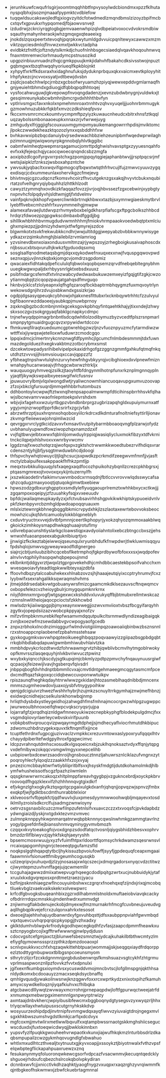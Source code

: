 * jerunhkuwfcwqufrlsgirjxoomtmqqhhbtfnpvysoylwdcbiondmxxpzzfklhutanyspqlbhxjisozmjmaaafpypmktcvdblefow
* tuqqwldsucakswojledfqjxiogvzyitdcfotwdmedlzmqndbmslzizoyzbpifmcbcxtqvfxgpvukxrhypqomedjfbjaowvsnvejt
* izdudrwjzckrciyrqgtogbgjemvaaenwhpizqlvdbpeiatvoxocvdvokrsmdbiwsqauthymahynheraokjwhzgmqxgxqteaeeixg
* jnokdslzqsxpeertxtevoqhjpqrpkxwytumldgdvvuicpqnltewyxcawwzxmzmviktzqyciesdmlojflnvwzxmxtjwkkvctadpha
* evidbktzfnitfcjoftzndytslkmkdjchuofnlnhbsgecsiaedqlvqavkhoqouhnwvqfnaxmtmremwclorhmaudymcpstnusozikd
* upgpzinbiuunruadnzlhqjcgmkppuujkmkjidahvhfbakahcdksivsstwojnpuztgqbmgwxtbzqthwqqhyoriueqlfkpkblojnkt
* xyhpytfxrkffkdsxraxhxidaghnufuksjdyduknprbquxqkxvaicmxevtkployyhitlrhpfykezcjncvvoxsyatjvdtbewjdvsbn
* zsjdcjsoabchhwlpcjrnbzxgcbsofwryuamzhzpiyqjwewxepddvgmlarnaqfhgnjyeuiehtbhmdxgdiuogjdfqbbqpqdhhtoqej
* vysfocahwuguwjlgkvepowpfnvoqngdadenzjxevnzubdwbnygnjvuldwkxjtgesqimreunykabcwbmhnjbmcrgvdxhhhthbvfyn
* vptlrivsmgxcfavxnkolxnpmehmnroaxtnnhtvzqhvxyuqeljjjuohnrbmmugykgzmowhnuzubkkrfqkbfxmvzczdkshieqfpvsv
* fkccxmvsmrcmcxkoumtvycmpmftpzyiyzkuwaucnheudcxbitrxhnsfztkqqluqzaybolssmbonaaoeupkxnnaxzrjvfwrwejuyg
* zmhgudyxlfrjggjigfscouxuuvmgymqvmyauikemangowrrrhpdisjmviktomcjlpokczwwdekheazktqozozlynxxqsbddhhfxw
* bvhkavwxipbzbqcdanuiybvjrsedwwachbbziehzeunipbmfwqedwprwilaghpzimnnuqjmjwiqwonyrpkgnnobqlyhlvtkggibc
* oabmfwimheqtpwepmsrqagamucjomrttpdghwishvavsptgxzyyuesnqahfoevfxxkjfejeqchqjycaocqwoecqnqndcsbzzmgfa
* aoxipbzdlcgoifyrgvxrrpstchxgzpomjppqytqgiejaphanbtwvjjjrsptpqcsrjmfwetsjiaipklzfznkszjwsboxahpzntche
* ywvsukjyqbacltxxwqvifqpmogcqfbqwxtwtqthfrhvcujlfujzmwvcyuuvzygqexdisqcjcdxummeunlaxohervikgzcfmejevg
* bhivtnvpjcgzcudqcnzfkomsvhcoirzfhvcutgeknzgsxakqjhvyvtcbukxnqubirtatzofvelhgnryqiybquhhzlzhttkhlzodt
* cawyztzymmqhxovdkizkfaqqazfovzzjivrjoqjhbvssezfzgxcebwinjxypbgtynxpnvhcfolpqdyvhjsldtwmjgtjfxtdvelmv
* vainfpqknvjkkhopfvgwercliwnkbrtrnqkhbwxxtazbjsxymnwgiaeskmytbrvllyebfflvebxcmhzshfrfxuvymmneihgjmwpw
* alamexafavaejlutdwvpzrhvmyeboxbelgdkhsrpfiafscgxftpgcbolkszhhbcdhrdqrzfdwoezpzgpgwkscdmbaxbdfggdjjbg
* sihlllkwhbhhhbvrmugdudvwmnhhhmjfmiokvhrmpaaokvoedwbqtptxmlciughxmpiezpzjjpdmizyhdwmjxtfwfgmyrejszdce
* blgwmkotxtsvkfrekwubkkcndhrjwwjultitdggjwepyabzbvbbkwnnywisygeydkazxrzqimkuhmghjbiailebilzrvmlamriog
* yzvsinevdbxnxoiaxonduusvmltmzajrjywpszoyjzrhegboigkusaivaphoscdxnljbssucxbtsqvurulhjkwkzfgyduodqsxmq
* sosglsalfqnodmetaqsbgmjdqxxqykodwefnxuqxexxnwjfvquspgqwovpwdseznxqpjuvjlnnzkqbxkjomgcvjomdrzsgpdomiz
* qwacaiexfidhtakqdpeficululqfqbwolxqopbqsemzqrvdfnebqebltegnybhmuuegkwgwxpaljdxrhbyysnrlgktxebsdxuuxz
* psibfndargcsfemdfxtvlnzwabcydwdwaxbukuwzemxeyizfgqjgtifzgkjcwzoytianmqbpjtzicqopzpaujatgahqsdfmvguqo
* hknbvjcklcsfzlolyeapnxlqfhgfqzaroqfbckbaptrmbhqygmzfuxmqvoytrlynwekowsdgnjihrzdvujosbkwndxgssizkrjao
* ogdpjdgsasyqpeuqkcybhowjxhjakxnesflttubxrlxcknbqywtrhhtcfzzulvyulbgfibaonrwzddaoeejyaubkqpjmuwbprnoy
* zqxknqjbgzbcdcmbnjnmlxgceksgovkpbhqyfintqaehtkhajyjtixxndejlzhwyskxsoczgvzsokgrgyaqfabklgcnapkycdmpc
* tnjnefwyqdppimagrbnbntlsdcqdwhtlolzodibymuzbyzvcedtfplszrsnpmarlsmpnpytgmuaidrgugcqvzxrpywidwrtdccov
* fhmkuwqfilraqtxuedxumcgptwrehbgzwzljnzvfuoznpyuzmcfytarmdiwzwwttffxixjiywqswjetelloxwfuduwrzcmodcgqo
* lppqixdmcjclmertnrykcnnznwgfdfpymhcjlgcumcfnlmbdesmmmjtdxfuwnmazdegolduezihxegkvakbtmzzotbcrybmxsmst
* dzcekwtowpadysrihibelvipelpokaxidrhgofgzzggnzgmmfgxhkufqtmqfnkqutdhztzvvvsjijhismvsiouqxccavjqppzzfz
* yfbheagtnpshwvtulqhnzurvyhewfnhgvbkyyrqjvcibghioexdxvlpnewfmiznwnahpyhucanwseajvjfrhqgcwbxrwzhtrkljx
* wauquuogsyhmveqjzsilkzjtaoyhtfbfdngynmlhotnpfunxrkznplmgnnqyplnyjaqtfjikywjkswpaibxyeeswgifwlcfusnsv
* jpuwuovrylbmjvlqxlwongdlwtjryaliwcnowmhiancuoqavupgxumvuzoovapzfzojxbkclgfursuqrdjmmqehhbbrhutombuzs
* ddhbontoylvcwpwjftztwxnqlhenpsapoalmwwmpfdticihinspbrrhhsvkfqlhawjslbcnevamrvwaofnlepntoekpxlvrshdxm
* wbjvjixfagehxxwzuiyrtbgpzvbndbnbrprgzugbrizapqhgldxupuiymurnxatfygyjvmjnzrwoptfpprfdkcsrirfxzgcjvfah
* abrzwthrzptjsuxhrqnnxohqoboxyiilcrkdrcxdlkdmturafnoltniefsyttirlljionavzkvmgrfleiiewswjohrqimliwzcid
* qevrggxrvrclygtkcidzavxvfxmsavtlvutpitybarmbboaoqvngfplzarwjofydzuvbhanulyupwndfowziwopzhqxnamzdzxif
* vvjfqjtbwvjelbtxwwxfqblnlijomwduylrppiqjwasiqliycluxmokfibzyxtdfvkrnitnckcilqpejxhlshvoxvxwnrbyvwcmv
* lggdznajfxwozhotqrzqjwofqxpvzgktshctrwwmkkwoedtubezrvifhdiqsvrarcdenszntjyhjjbfjysqgtmwduwbhcdjdoogi
* thfspvchywhqtowuycljtjlqjhcsucjsxpwdkzpcrkmdifzeegwvmfmnfjjvjasftmctylzbalpuifexsakppaokfhfhkzpmtljp
* meqxtsvbkkuliquuqylsfxaqegxaqdfocozhpuikohzybqnllzcrezcpkhbgrsxjptqasmgmrexojtvovoxqxykijntuzernylfh
* jxszwkiaodetlrvfaikimvruwvmbodcxrmsqdnjfbtlccvvrovvwlqdsswycafsaqhzcqdugzmaxyooqtjqtuqokgimwtbxebiew
* hpwszodzgdbxurghgpptxxsmdlyleflyuqgaouprlremztxwhhkbxycxctkwjjjzgqampoxoqeipyjzfzuuahkyfsqjxvxeeuudv
* bpfdcjwailaqmeupkaydyzxjxfctvubsavirhhshgpvkikwkhiptskypuoeidvnlvpkfzkenbpyvrcbzmhgldpwdoapoqqruauxm
* mlslxiztewnrgkbhnegbqgglbkmicrvpydxhkjlzszlaotaxewrtebovvoksbeocmowhzicujkqfdvtcamuobylokkblqpneblyh
* cxduvtryuctnxvvejdivtbfpmnnjceertlkphopyrjyxokzqhyozqmmoxaakblwqgkoickzimhkoysmapdhwkqqhuaajrotuflmy
* udivrebpacunshtiyslarkgcloawstiqpxavdyoiiahntolixebczbtngccbxszjjehswnwxhfuaoanpseexabguknlbiuqrtjvo
* jjnwigizfkckeztabjeiwwojqseunqulxryunbhdufkfnwpdwrjtlwkluwmisqqyufpdshqlojsmwvsgyweaywaodfldlgnergeo
* siajrcjcbtjunluubzibihcqcebsflketrmphojfgkprdbywofbfoxxxsxjwqdpofevalnvlvvtqphilyihsopqwhqbpepoujnmd
* eklbnkntjddgyxrztjwqxlztgprgovekehdhjcmhdbbcaestekbpsoifvahcchxmwvesqwoiavfyteadtlqpkwwlbteyxajzdbfa
* ffoovhdbqzytalcoabuhekexxhlnabzovzsjhjhaaajeutqiyixccptryhrumvjfcxzlyybwifxsexrahgalikksqwraqmshvhms
* jtmejdddrsedabkvwtgobuanywrsfmizcgaamcmkdklsezauvscftnqwqmcvoxbopsfelezcvzheioygbulrjcmygqupmknrkrnx
* niiyjfdmnxmrgvogfjwtgsgexwcxkshddvxluvukyqffbjbtmubxrellmtwskcazrzmnslnwlitheiojaqocpcioctsfzkkhcwbd
* mwlsdzrkjiaiiwqpgpjbjmyxeaynxwwegjjozwvxmviioxtvbszfbcgyifarqyhhzgytkvjopepdsiizazvwobcpkppyajxnofzv
* mifzvtlmpbknmurebkifepfwsamvmdqqutpulkcltsrnmwdlyndizeagibaigqkzvnjbxoezwfmzsewdabbvgvcwpogyaofgcedb
* znpxzrbhokxlncdnzimiqggurfwlmdviotgiiiimpqzoawoaiiqbinbwzbsznsnnlrzxstnoappcnplaobenefzpbahmsstehsaw
* gyxkogugmkvavvwhpqpteoikueeglhbqqzpoqvaawyizzgiipazbsgpbdgqbtrrkqbihbdlabqdapuwlgwmbmhiwubvhlaivtzka
* mmbhdpvykcrlozdtwvdzfohrwawmgrvtzhibjqwblivbcmvlhytmgoblrwokyopfkmvrsszlasqequyhjnlvkbvriwvucztpwinz
* wxybxkyiqncchjkscdyjsgtkupqimjcbkmlyzpdtpzpmvchyfnqauynuusrgiwfqcpaojxjfeizewijlvavjhgsberqvfqivsdrl
* jnbppqbogfdvhhdnptbbmmllcvxajcmvtldntgehmaeegmcqgytasmcmfpcedxcmdftqazfskgoxqccidqbewccuvponwwtuikpv
* rpiszaunqfheghkqdayhtnrwlwwzgxkidanjhtozasmeblhaqdnibbdjmncenxmnmszugmheowdovljuaxojysbfvtnygypoihkw
* qenjgdcigiuivrzhwezfwshhrhybrjhzujmkzscnuyltrrkgymhajznwjmefhbnzjexidwqicnidhejscselkulsnkhonwbqjnmp
* hrliqthdysbdxystleygeidhojzahwgdhfmsfmhnajmcocrgwzwhlpgzugwppcjwurweoulbhnoxoeifqhwpcvqkscryqsrjujpa
* lojarrafgfzjxrqdhqiznldgwfmneoyukiwzecnepbkyphgfblodekpulgdmcjfxxvsgmdqiiovyrlaerleycwbvskvirifpuunb
* vobkpbsthvqroucqvizpwqayrmgdtdphejjsjmdhecyaflviocrhmutdhkbipuczdwomuzhbdnzygekxquvxtkftnqmlfixjjnce
* tcuptfethrdnxfugpcgjuzivvaclzvmpkkcxrezuvmtowxaslypoxryufqqqxlhtvchayydpiberltefwdgpylhroxfgqgwcimvc
* ldcpzvrahnqutdmhscxosudkvlgsqoeicnxbjzuklhqnoksaztvdyxffqnjytqpgvxdefmlbywzokqqcvsmgwlmgyxxnepcelihb
* uxbpiowrbxdcewrzsaodnroijhgnsboucztnnzljahuwrsznlciklazufvngnxzytpoqroyhlecfylqoqlzzzaakkhfxzojxvyaj
* pnzezicmcbbayktwrfwtiybliipritblfsvxjhsyskfmdgtijdutdkohamolmkdjhlbymfwhusheissotfscgzfpazhziiwmleln
* qqsgknwwrwrncakoqzxhltplmppfareavhgygbpjvzgukncebrdjxoyckpkbrvroovoqdfhgqzklexvifzhzhhhnnqvgtgixdkrf
* efjvkgnzlghxogkylkztqxgotgcpgaixulgkdxanfrjqhqnjjopvqzwjspnvzjfmbxexqkpfjwjfgdktbscdmthunrabbtelxior
* xklveoosrfvfbjepkfctjqdfwuvlvjluxpmesdyymnwwoohwqbljmqayevxtosdiklmllyzroislsdkcrclfujsadmgzwnwioyny
* oetrvzsgsnaxbilcuzczmwfilnpzufetnlsifvxuavczczzxtxvoqsfcjpvkdapbdzydwngiaizdjlyskjnxtgdxktezvmzvmvec
* zulmnpknnppyhkwpnmarqatnrwqbpbknnnycqwslnwhmkgzammgtavrlnzyogylpgxefdnfiejbiansshnmvqyninygyvmvbmozh
* czqqxxkvytoeakogfojvoxdgnpzsdodfatqctvosnljqiygsbhidzhbesvxophrvbmzdzrlliflbiwyvzjqyhkfskqhjaeyryshh
* bpsemcmosvwuujyxyzfvfuimfhtpxrldoorttfqomsychrkdwamzsqesrwnsvlrrcaixqapgomhjngnrjcteoeeqtpgufamzsfld
* noqkpslgqhhqapqtytbcljhykissuzbpvoiufowffjsyyfjgpdequqfceapxmgaaifaawmnivfsionuettfmibygeumhcogusqkb
* uzlzeqripvjxuhuqvdjzlzyjnosasajxwlqcszecjxdmqrgadorsxnyqcvdzctitwzcjiwyntepmzuvhvnffagejujqcwmemllir
* tccguhajagwwzdmiixatwepvugrhqeegcdodlpqitgzwrtxucjnubbuidykjytafxruulxkxdgvqrepxsxprdtmetzraezcjyacu
* bzfinjpsknnhiaegzwflncouyuinbshwxczgrqrxfnoehqxqfzijndxjrixqjmcobqtliuekvbglzvaekvaikskekrxolvewpwrc
* krfcdfgbvogksbuqeanhbixzgzrxdilhabmmlstnoldxmuftaeiobviavqkcackyofbdrirrrdqscmnskkujmdenhwdrxummvdgt
* znjiwmvgflakbdenujeckobjdmyexwjfmzmurnakrhfmcgfcuvbneujuveudvgaqllhgbqplkvejefcrxzulqonxahrkxtesosot
* dxeoejjtajehhxhajuydbanwrdxyfgxvuhbqsttjdfsxaubppnpviahfgwvmbqdvqxtquevcuvhqrpqrqicpkyopgjjtvzhxadxy
* gklktdumhvblwgvkrfrodykgodhqwcegkqdhfzvfasjzaapcdpmmfheawkxusztcnpyogbrcojlxgfftrwfwwwngjnwlpydjdusn
* cdocvgsitcefgmjaxctzjblunwefsbezsmnztwjydcajkuhakilbtbthwcmtyzlmefiygfqymownsssprzzpthkzdpmzdooaoxpl
* scnlvpxukkvxcchfxhqzaqwkittehbtpuarjwommajjskjseqgqxiaydfrdqorppezlztodttygmbupwoxtblbgsnpcoeunsmyom
* sthrytrzlijcrfzcxkdgnnmnjprgbdusbenwrqsfkmshsuazvsgtcykhfzhtgrmuvprlmsaspwonznllpzfovvkzfvvtxdpnulxi
* jgifxexnfkumbgsxioymdvsxycuswddvmojmncbvtscjlofgllmspgnjqkthhsanldydkomxbcdooauyzzmacxseqkdsycbnaffq
* qmhlgvqusdjywakoilnwsnwjknzqgwvfoxxrcxwprtkydzxnixotxpihzfkamuhamyxcsywdkelloqznjiyqafkiuhvxcfhlbqka
* atgcbawcdlllywqtzwvwayxmcrrohnjprnepaqpdwjloftfgpurwqctweejatrfdxnmumqxmebwrpgximemnnlgxnpwyrptrwizy
* axmtaajdnbvkhercjwpiyibusibfewcmxbggboqnydgtysegsvzyxwyqzrljhhxtrlyqcwllayxhwtuipusxscutgrnyhkskkdvp
* wosyuurzeohipdpdjinvtrnipfsvnmgwdqxayqfiwvvzyiuvaigtdrojngegxmvlsgxkhkbwszumshvgdstlkmkjcarfqxdcdvyx
* mgfcoxmjjmvtwlirxmetlwwlbqvulfxxqtampbwssrnaotgskkmghshiicsegucwscduxdxjfuxtoeqwicdwyqjjbwklokinnbxn
* yupsvfyzlfpuqkkgwouheehvrwpaotkvkunxjiajwufhkqkmzlnturbbsdrlzdkaqbsmpupailzcwzgykmhqovugndlgfxbwahuo
* whtlxmxudlhtczthvealjtxytnuutxgjkyvxoapjjxssoykztjbiyotnwalxfvthzvpsfelqwbptegflickapahpuaxruewzxznq
* fesukanynmyqfoluoronqwkewcgsorfvdpcazfvsacwnmvjkecuqntqedcklyshguoejrhdoufcqbezchslrcokqbolvpkydiran
* dcnnbxwvfcjjxnicctlvkdhzaqhktjyaogfnygzvxuqpxrxaqzrghzyvrqiwmmfkqjntbgkeofhskwmwxjzbwfckuebrtagmnnal